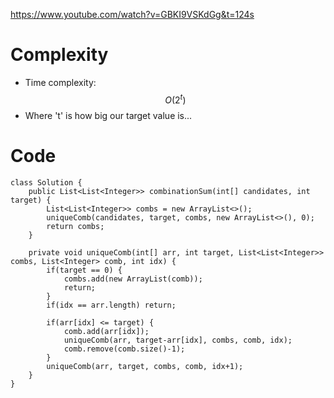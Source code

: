 https://www.youtube.com/watch?v=GBKI9VSKdGg&t=124s
# Complexity
- Time complexity: $$O(2^t)$$
- Where 't' is how big our target value is...

# Code
```
class Solution {
    public List<List<Integer>> combinationSum(int[] candidates, int target) {
        List<List<Integer>> combs = new ArrayList<>();
        uniqueComb(candidates, target, combs, new ArrayList<>(), 0);
        return combs;
    }

    private void uniqueComb(int[] arr, int target, List<List<Integer>> combs, List<Integer> comb, int idx) {
        if(target == 0) {
            combs.add(new ArrayList(comb));
            return;
        }
        if(idx == arr.length) return;

        if(arr[idx] <= target) {
            comb.add(arr[idx]);
            uniqueComb(arr, target-arr[idx], combs, comb, idx);
            comb.remove(comb.size()-1);
        }
        uniqueComb(arr, target, combs, comb, idx+1);
    }
}
```

